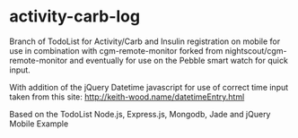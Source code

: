 activity-carb-log
========

Branch of TodoList for Activity/Carb and Insulin registration on mobile for use in combination with cgm-remote-monitor forked from nightscout/cgm-remote-monitor and eventually for use on the Pebble smart watch for quick input.

With addition of the jQuery Datetime javascript for use of correct time input taken from this site: http://keith-wood.name/datetimeEntry.html

Based on the TodoList Node.js, Express.js, Mongodb, Jade and jQuery Mobile Example
